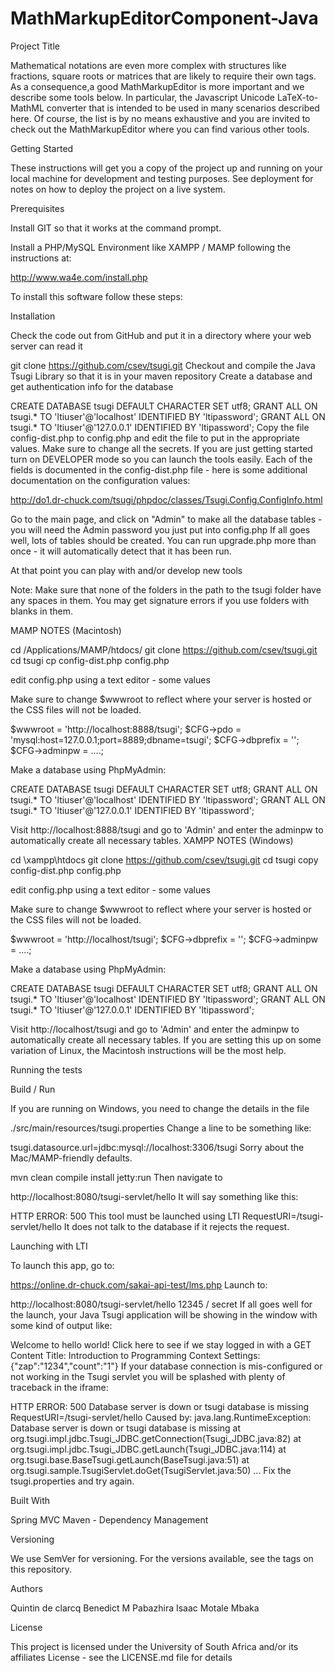 # MathMarkupEditorComponent-Java

Project Title

Mathematical notations are even more complex with structures like fractions, square roots or matrices that are likely to require their own tags. As a consequence,a good MathMarkupEditor is more important and we describe some tools below. In particular, the Javascript Unicode LaTeX-to-MathML converter that is intended to be used in many scenarios described here. Of course, the list is by no means exhaustive and you are invited to check out the MathMarkupEditor where you can find various other tools.

Getting Started

These instructions will get you a copy of the project up and running on your local machine for development and testing purposes. See deployment for notes on how to deploy the project on a live system.

Prerequisites

Install GIT so that it works at the command prompt.

Install a PHP/MySQL Environment like XAMPP / MAMP following the instructions at:

http://www.wa4e.com/install.php

To install this software follow these steps:

Installation

Check the code out from GitHub and put it in a directory where your web server can read it

git clone https://github.com/csev/tsugi.git
Checkout and compile the Java Tsugi Library so that it is in your maven repository
Create a database and get authentication info for the database

CREATE DATABASE tsugi DEFAULT CHARACTER SET utf8;
GRANT ALL ON tsugi.* TO 'ltiuser'@'localhost' IDENTIFIED BY 'ltipassword';
GRANT ALL ON tsugi.* TO 'ltiuser'@'127.0.0.1' IDENTIFIED BY 'ltipassword';
Copy the file config-dist.php to config.php and edit the file to put in the appropriate values. Make sure to change all the secrets. If you are just getting started turn on DEVELOPER mode so you can launch the tools easily. Each of the fields is documented in the config-dist.php file - here is some additional documentation on the configuration values:

http://do1.dr-chuck.com/tsugi/phpdoc/classes/Tsugi.Config.ConfigInfo.html

Go to the main page, and click on "Admin" to make all the database tables - you will need the Admin password you just put into config.php If all goes well, lots of tables should be created. You can run upgrade.php more than once - it will automatically detect that it has been run.

At that point you can play with and/or develop new tools

Note: Make sure that none of the folders in the path to the tsugi folder have any spaces in them. You may get signature errors if you use folders with blanks in them.

MAMP NOTES (Macintosh)

cd /Applications/MAMP/htdocs/
git clone https://github.com/csev/tsugi.git
cd tsugi
cp config-dist.php config.php

edit config.php using a text editor - some values

Make sure to change $wwwroot to reflect where your server is 
hosted or the CSS files will not be loaded.

$wwwroot = 'http://localhost:8888/tsugi';
$CFG->pdo = 'mysql:host=127.0.0.1;port=8889;dbname=tsugi';
$CFG->dbprefix  = '';
$CFG->adminpw = ....;

Make a database using PhpMyAdmin:

CREATE DATABASE tsugi DEFAULT CHARACTER SET utf8;
GRANT ALL ON tsugi.* TO 'ltiuser'@'localhost' IDENTIFIED BY 'ltipassword';
GRANT ALL ON tsugi.* TO 'ltiuser'@'127.0.0.1' IDENTIFIED BY 'ltipassword';

Visit  http://localhost:8888/tsugi and go to 'Admin' and enter the
adminpw to automatically create all necessary tables.
XAMPP NOTES (Windows)

cd \xampp\htdocs
git clone https://github.com/csev/tsugi.git
cd tsugi
copy config-dist.php config.php

edit config.php using a text editor - some values

Make sure to change $wwwroot to reflect where your server is 
hosted or the CSS files will not be loaded.

$wwwroot = 'http://localhost/tsugi';
$CFG->dbprefix  = '';
$CFG->adminpw = ....;

Make a database using PhpMyAdmin:

CREATE DATABASE tsugi DEFAULT CHARACTER SET utf8;
GRANT ALL ON tsugi.* TO 'ltiuser'@'localhost' IDENTIFIED BY 'ltipassword';
GRANT ALL ON tsugi.* TO 'ltiuser'@'127.0.0.1' IDENTIFIED BY 'ltipassword';

Visit  http://localhost/tsugi and go to 'Admin' and enter the
adminpw to automatically create all necessary tables.
If you are setting this up on some variation of Linux, the Macintosh instructions will be the most help.

Running the tests

Build / Run

If you are running on Windows, you need to change the details in the file

./src/main/resources/tsugi.properties
Change a line to be something like:

tsugi.datasource.url=jdbc:mysql://localhost:3306/tsugi
Sorry about the Mac/MAMP-friendly defaults.

mvn clean compile install jetty:run
Then navigate to

http://localhost:8080/tsugi-servlet/hello
It will say something like this:

HTTP ERROR: 500
This tool must be launched using LTI
RequestURI=/tsugi-servlet/hello
It does not talk to the database if it rejects the request.

Launching with LTI

To launch this app, go to:

https://online.dr-chuck.com/sakai-api-test/lms.php
Launch to:

http://localhost:8080/tsugi-servlet/hello
12345 / secret
If all goes well for the launch, your Java Tsugi application will be showing in the window with some kind of output like:

Welcome to hello world!
Click here to see if we stay logged in with a GET
Content Title: Introduction to Programming
Context Settings: {"zap":"1234","count":"1"}
If your database connection is mis-configured or not working in the Tsugi servlet you will be splashed with plenty of traceback in the iframe:

HTTP ERROR: 500
Database server is down or tsugi database is missing
RequestURI=/tsugi-servlet/hello
Caused by:
java.lang.RuntimeException: Database server is down or tsugi database is missing
at org.tsugi.impl.jdbc.Tsugi_JDBC.getConnection(Tsugi_JDBC.java:82)
at org.tsugi.impl.jdbc.Tsugi_JDBC.getLaunch(Tsugi_JDBC.java:114)
at org.tsugi.base.BaseTsugi.getLaunch(BaseTsugi.java:51)
at org.tsugi.sample.TsugiServlet.doGet(TsugiServlet.java:50)
...
Fix the tsugi.properties and try again.


Built With

Spring MVC
Maven - Dependency Management


Versioning

We use SemVer for versioning. For the versions available, see the tags on this repository.

Authors

Quintin de clarcq
Benedict M Pabazhira 
Isaac Motale Mbaka 

License

This project is licensed under the University of South Africa and/or its affiliates License - see the LICENSE.md file for details

